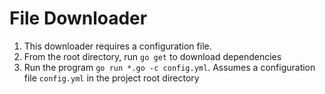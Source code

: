 # File Downloader

1. This downloader requires a configuration file.
1. From the root directory, run `go get` to download dependencies
1. Run the program `go run *.go -c config.yml`. Assumes a configuration file `config.yml` in the project root directory
